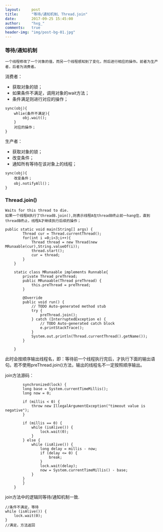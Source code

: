 ```yaml
---
layout:     post
title:      "等待/通知机制、Thread.join"
date:       2017-09-25 15:45:00
author:     "hxg_"
comments:	true
header-img: "img/post-bg-01.jpg"
---
```


### 等待/通知机制

```
一个线程修改了一个对象的值，而另一个线程感知到了变化，然后进行相应的操作。前者为生产者，后者为消费者。
```

消费者：

- 获取对象的锁；
- 如果条件不满足，调用对象的wait方法；
- 条件满足则进行对应的操作；

```
sync(obj){
	whlie(条件不满足){
		obj.wait();
	}
	对应的操作；
}
```

生产者：

- 获取对象的锁；
- 改变条件；
- 通知所有等待在该对象上的线程；

```
sync(obj){
	改变条件；
	obj.notifyAll()；
}
```

### Thread.join()

```
Waits for this thread to die.
如果一个线程A执行了threadB.join(),则表示线程A在threadB终止前一hang住，直到threadB终止，线程A才继续执行后续的操作；
```

```
public static void main(String[] args) {
		Thread cur = Thread.currentThread();
		for(int i =0;i<3;i++){
			Thread thread = new Thread(new MRunaable(cur),String.valueOf(i));
			thread.start();
			cur = thread;
		}
	}
	
	static class MRunaable implements Runnable{
		private Thread preThread;
		public MRunaable(Thread preThread) {
			this.preThread = preThread;
		}

		@Override
		public void run() {
			// TODO Auto-generated method stub
			try {
				preThread.join();
			} catch (InterruptedException e) {
				// TODO Auto-generated catch block
				e.printStackTrace();
			}
			System.out.println(Thread.currentThread().getName());
		}
		
	}
```

此时会按顺序输出线程名，即：等待前一个线程执行完后，才执行下面的输出语句。若不使用preThread.join()方法，输出的线程名不一定按照顺序输出。

join方法源码：

```public final void join(long millis) throws InterruptedException {
        synchronized(lock) {
        long base = System.currentTimeMillis();
        long now = 0;

        if (millis < 0) {
            throw new IllegalArgumentException("timeout value is negative");
        }

        if (millis == 0) {
            while (isAlive()) {
                lock.wait(0);
            }
        } else {
            while (isAlive()) {
                long delay = millis - now;
                if (delay <= 0) {
                    break;
                }
                lock.wait(delay);
                now = System.currentTimeMillis() - base;
            }
        }
        }
    }
```

join方法中的逻辑同等待/通知机制一致.

```
//条件不满足，等待
while (isAlive()) {
	lock.wait(0);
}
//满足，方法返回
```